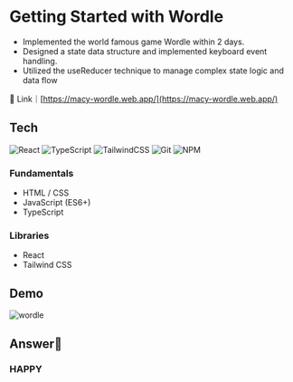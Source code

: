 # Getting Started with Wordle
 - Implemented the world famous game Wordle within 2 days.
 - Designed a state data structure and implemented keyboard event handling.
 - Utilized the useReducer technique to manage complex state logic and data flow
 
🔗 Link｜[https://macy-wordle.web.app/](https://macy-wordle.web.app/)

## Tech
![React](https://img.shields.io/badge/react-%2320232a.svg?style=for-the-badge&logo=react&logoColor=%2361DAFB) ![TypeScript](https://img.shields.io/badge/typescript-%23007ACC.svg?style=for-the-badge&logo=typescript&logoColor=white)  ![TailwindCSS](https://img.shields.io/badge/tailwindcss-%2338B2AC.svg?style=for-the-badge&logo=tailwind-css&logoColor=white)  ![Git](https://img.shields.io/badge/git-%23F05033.svg?style=for-the-badge&logo=git&logoColor=white) ![NPM](https://img.shields.io/badge/NPM-%23CB3837.svg?style=for-the-badge&logo=npm&logoColor=white)

### Fundamentals
- HTML / CSS
- JavaScript (ES6+)
- TypeScript

### Libraries
- React
- Tailwind CSS

## Demo
![wordle](https://github.com/momi329/Wordle/assets/114843634/347692cc-ca52-47cc-bf7f-08af20e688d9)

## Answer💯
### HAPPY
